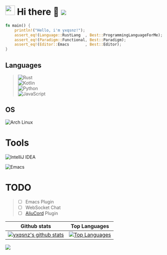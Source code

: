 
# <img src="https://cdn.discordapp.com/emojis/783542677891317780.gif" height="30" height="30">  Hi there 👋 ![](https://komarev.com/ghpvc/?username=yxqsnz)


```rust
fn main() {
    println!("Hello, i'm yxqsnz!");
    assert_eq!(Language::RustLang  , Best::ProgrammingLanguageForMe); 
    assert_eq!(Paradigm::Functional, Best::Paradigm);
    assert_eq!(Editor::Emacs       , Best::Editor);
}
```

## Languages

> ![Rust](https://img.shields.io/badge/rust-%23000000.svg?&style=for-the-badge&logo=rust&logoColor=white) \
> ![Kotlin](https://img.shields.io/badge/kotlin-%230095D5.svg?&style=for-the-badge&logo=kotlin&logoColor=white) \
> ![Python](https://img.shields.io/badge/Python-ffcc3b?style=for-the-badge&logo=python) \
> ![JavaScript](https://img.shields.io/badge/Javascript-000?style=for-the-badge&logo=javascript)

## OS
 ![Arch Linux](https://img.shields.io/badge/I_Use_Arch_BTW-5593e0?style=for-the-badge&logo=archlinux&logoColor=white)
# Tools
 <img alt="IntelliJ IDEA" src="https://img.shields.io/badge/IntelliJ%20IDEA-000000.svg?style=for-the-badge&logo=intellij-idea&logoColor=white"/>
 
 ![Emacs](https://img.shields.io/badge/Emacs-%237F5AB6.svg?&style=for-the-badge&logo=gnu-emacs&logoColor=white)
 
# TODO
> - [ ] Emacs Plugin 
> - [ ] WebSocket Chat
> - [ ] [AliuCord](https://github.com/Aliucord/Aliucord) Plugin

| Github stats | Top Languages |
| ----------- | ----------- |
| [![yxqsnz's github stats](https://github-readme-stats.vercel.app/api?username=yxqsnz&show_icons=true&theme=onedark&count_private=true)](https://github.com/anuraghazra/github-readme-stats) | [![Top Languages](https://github-readme-stats.vercel.app/api/top-langs/?username=yxqsnz&langs_count=20&theme=onedark&layout=compact)](https://github.com/anuraghazra/github-readme-stats) |



![](https://hit.yhype.me/github/profile?user_id=73546477)
